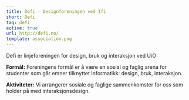 ```yaml
---
title: Defi - Designforeningen ved Ifi
short: Defi
tag: defi
active: true
url: http://defi.no/
template: association.pug
---
```


Defi er linjeforeningen for design, bruk og interaksjon ved UiO

**Formål:** Foreningens formål er å være en sosial og faglig arena for studenter som går emner tilknyttet Informatikk: design, bruk, interaksjon.

**Aktiviteter:** Vi arrangerer sosiale og faglige sammenkomster for oss som holder på med interaksjonsdesign.